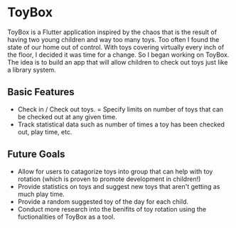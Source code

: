 # ToyBox

ToyBox is a Flutter application inspired by the chaos that is the result of having two young children and way too many toys. Too often I found the state of our home out of control. With toys covering virtually every inch of the floor, I decided it was time for a change. So I began working on ToyBox. The idea is to build an app that will allow children to check out toys just like a library system.

## Basic Features

- Check in / Check out toys.
= Specify limits on number of toys that can be checked out at any given time.
- Track statistical data such as number of times a toy has been checked out, play time, etc.

## Future Goals

- Allow for users to catagorize toys into group that can help with toy rotation (which is proven to promote development in children!)
- Provide statistics on toys and suggest new toys that aren't getting as much play time. 
- Provide a random suggested toy of the day for each child.
- Conduct more research into the benifits of toy rotation using the fuctionalities of ToyBox as a tool. 




